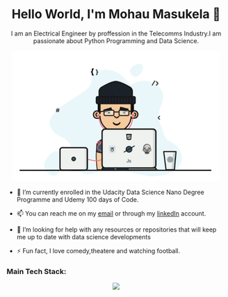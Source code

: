 <h1 align="center"> Hello World, I'm Mohau Masukela 👋</h1>




<p align="center">
I am an Electrical Engineer by proffession in the Telecomms Industry.I am passionate about Python Programming and Data Science.
</p>

<p align="center">
<img height="300" src="Images\code.gif" />
</p>



- 🌱 I’m currently enrolled in the Udacity Data Science Nano Degree Programme and Udemy 100 days of Code.
  
- 📫 You can reach me on my [email](mohaumasukela@gmail.com) or through my [linkedIn](https://www.linkedin.com/in/mohau-masukela-a460a419/) account.
  
- 🤝 I’m looking for help with any resources or repositories that will keep me up to date with data science developments
- ⚡ Fun fact, I love comedy,theatere and watching football.




<h3>Main Tech Stack:</h3>



<p align="center">
  <a href="https://skillicons.dev">
    <img src="https://skillicons.dev/icons?i=git,javascript,html,css,bootstrap,vscode,python,django,flask&perline=8" />
  </a>
</p>
